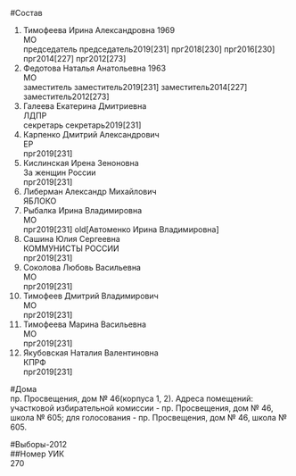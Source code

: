 #Состав  
1. Тимофеева Ирина Александровна 1969  
    МО  
    председатель председатель2019[231] прг2018[230] прг2016[230] прг2014[227] прг2012[273]  
2. Федотова Наталья Анатольевна 1963  
    МО  
    заместитель заместитель2019[231] заместитель2014[227] заместитель2012[273]  
3. Галеева Екатерина Дмитриевна  
    ЛДПР  
    секретарь секретарь2019[231]  
4. Карпенко Дмитрий Александрович  
    ЕР  
    прг2019[231]  
5. Кислинская Ирена Зеноновна  
    За женщин России  
    прг2019[231]  
6. Либерман Александр Михайлович  
    ЯБЛОКО  
7. Рыбалка Ирина Владимировна  
    МО  
    прг2019[231] old[Автоменко Ирина Владимировна]  
8. Сашина Юлия Сергеевна  
    КОММУНИСТЫ РОССИИ  
    прг2019[231]  
9. Соколова Любовь Васильевна  
    МО  
    прг2019[231]  
10. Тимофеев Дмитрий Владимирович  
    МО  
    прг2019[231]  
11. Тимофеева Марина Васильевна  
    МО  
    прг2019[231]  
12. Якубовская Наталия Валентиновна  
    КПРФ  
    прг2019[231]  
  
#Дома  
пр. Просвещения, дом № 46(корпуса 1, 2). Адреса помещений: участковой избирательной комиссии - пр. Просвещения, дом № 46, школа № 605; для голосования - пр. Просвещения, дом № 46, школа № 605.  
  
#Выборы-2012  
##Номер УИК  
270  
